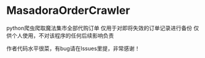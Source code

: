 # MasadoraOrderCrawler
python爬虫爬取魔法集市全部代购订单
仅用于对即将失效的订单记录进行备份
仅供个人使用，不对该程序的任何后续影响负责

作者代码水平很菜，有bug请在Issues里提，非常感谢！
